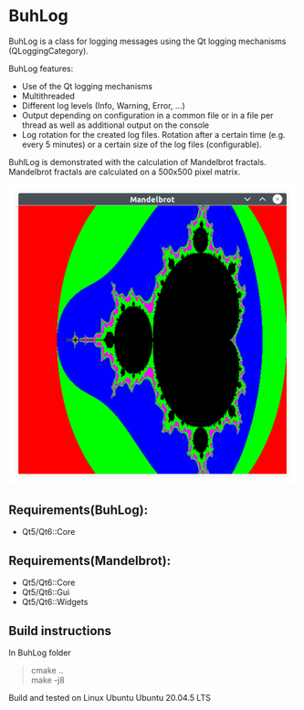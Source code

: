 # BuhLog
 
BuhLog is a class for logging messages using the Qt logging mechanisms (QLoggingCategory).

BuhLog features:
 - Use of the Qt logging mechanisms
 - Multithreaded
 - Different log levels (Info, Warning, Error, ...)
 - Output depending on configuration in a common file or in a file per thread as well as additional output on the console
 - Log rotation for the created log files. Rotation after a certain time (e.g. every 5 minutes) or a certain size of the log files (configurable).

BuhlLog is demonstrated with the calculation of Mandelbrot fractals.  
Mandelbrot fractals are calculated on a 500x500 pixel matrix.  

![alt text](Mandelbrot.png)

## Requirements(BuhLog): 
- Qt5/Qt6::Core

## Requirements(Mandelbrot):
- Qt5/Qt6::Core
- Qt5/Qt6::Gui
- Qt5/Qt6::Widgets

## Build instructions
In BuhLog folder
> cmake ..   
> make -j8

Build and tested on Linux Ubuntu
Ubuntu 20.04.5 LTS


